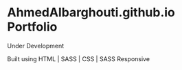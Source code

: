 # AhmedAlbarghouti.github.io Portfolio

Under Development

Built using HTML | SASS | CSS | SASS
Responsive 

